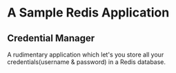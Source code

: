 # A Sample Redis Application

## Credential Manager
A rudimentary application which let's you store all your credentials(username & password) in a Redis database.
